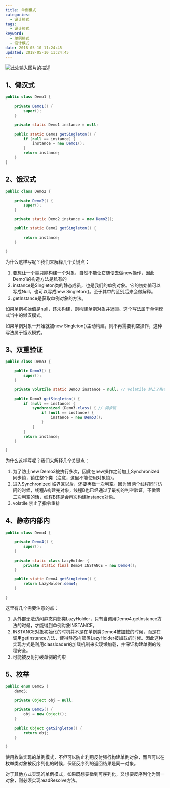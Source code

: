 ```yaml
---
title: 单例模式
categories:
  - 设计模式
tags:
  - 设计模式
keyword:
  - 单例模式
  - 设计模式
date: 2018-05-10 11:24:45
updated: 2018-05-10 11:24:45
---
```


![此处输入图片的描述][1]

<!--more-->

## 1、懒汉式

```java
public class Demo1 {

    private Demo1() {
        super();
    }

    private static Demo1 instance = null;

    public static Demo1 getSingleton() {
        if (null == instance) {
            instance = new Demo1();
        }
        return instance;
    }
}
```

## 2、饿汉式

```java
public class Demo2 {

    private Demo2() {
        super();
    }

    private static Demo2 instance = new Demo2();

    public static Demo2 getSingleton() {

        return instance;
    }

}
```

为什么这样写呢？我们来解释几个关键点：

 1. 要想让一个类只能构建一个对象，自然不能让它随便去做new操作，因此Demo1的构造方法是私有的
 2. instance是Singleton类的静态成员，也是我们的单例对象。它的初始值可以写成Null，也可以写成new Singleton()。至于其中的区别后来会做解释。
 3. getInstance是获取单例对象的方法。

如果单例初始值是null，还未构建，则构建单例对象并返回。这个写法属于单例模式当中的懒汉模式。

如果单例对象一开始就被new Singleton()主动构建，则不再需要判空操作，这种写法属于饿汉模式。

## 3、双重验证

```java
public class Demo3 {

    public Demo3() {
        super();
    }

    private volatile static Demo3 instance = null; // volatile 禁止了指令重排

    public Demo3 getSingleton() {
        if (null == instance) {
            synchronized (Demo3.class) { // 同步锁
                if (null == instance) {
                    instance = new Demo3();
                }
            }
        }
        return instance;
    }

}
```

为什么这样写呢？我们来解释几个关键点：

 1. 为了防止new Demo3被执行多次，因此在new操作之前加上Synchronized 同步锁，锁住整个类（注意，这里不能使用对象锁）。
 2. 进入Synchronized 临界区以后，还要再做一次判空。因为当两个线程同时访问的时候，线程A构建完对象，线程B也已经通过了最初的判空验证，不做第二次判空的话，线程B还是会再次构建instance对象。
 3. volatile 禁止了指令重排


## 4、静态内部内

```java
public class Demo4 {

    private Demo4() {
        super();
    }

    private static class LazyHolder {
        private static final Demo4 INSTANCE = new Demo4();
    }

    public static Demo4 getSingleton() {
        return LazyHolder.demo4;
    }

}
```

这里有几个需要注意的点：

 1. 从外部无法访问静态内部类LazyHolder，只有当调用Demo4.getInstance方法的时候，才能得到单例对象INSTANCE。
 2. INSTANCE对象初始化的时机并不是在单例类Demo4被加载的时候，而是在调用getInstance方法，使得静态内部类LazyHolder被加载的时候。因此这种实现方式是利用classloader的加载机制来实现懒加载，并保证构建单例的线程安全。
 3. 可能被反射打破单例的约束


## 5、枚举

```java
public enum Demo5 {
    demo5;

    private Object obj = null;

    private Demo5() {
        obj = new Object();
    }

    public Object getSingleton() {
        return obj;
    }

}
```

使用枚举实现的单例模式，不但可以防止利用反射强行构建单例对象，而且可以在枚举类对象被反序列化的时候，保证反序列的返回结果是同一对象。

对于其他方式实现的单例模式，如果既想要做到可序列化，又想要反序列化为同一对象，则必须实现readResolve方法。


  [1]: http://mmbiz.qpic.cn/mmbiz_png/NtO5sialJZGqrmA4Qiac4QWjgUAXuZPQgsLxNf7CiaP7kJfNTwG2Ok1ShdbAoQibEJXdPoPmicuAiaXFSic4nSZL6VxPw/640?wx_fmt=png&tp=webp&wxfrom=5&wx_lazy=1
